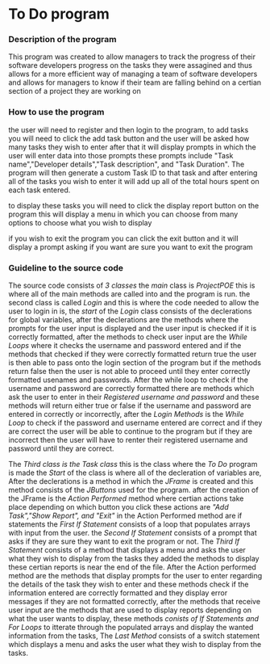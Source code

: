 <h1> To Do program </h1>

<h3> Description of the program </h3>

<p> This program was created to allow managers to track the progress of their software developers progress on the tasks they were assagined and thus allows for 
    a more efficient way of managing a team of software developers and allows for managers to know if their team are falling behind on a certian section of a
    project they are working on </p>
    
<h3> How to use the program </h3>

<p> the user will need to register and then login to the program, to add tasks you will need to click the add task button and the user will be asked how many tasks they wish to enter after that it  will display prompts 
 in which the user will enter data into those prompts these prompts include "Task name","Developer details","Task description", and "Task Duration". The program 
 will then generate a custom Task ID to that task and after entering all of the tasks you wish to enter it will add up all of the total hours spent on each task entered.</p>

<p> to display these tasks you will need to click the display report button on the program this will display a menu in which you can choose from many options to choose
what you wish to display</p>

<p> if you wish to exit the program you can click the exit button and it will display a prompt asking if you want are sure you want to exit the program</p>
 
 <h3> Guideline to the source code </h3>
 
 <p> The source code consists of <em> 3 classes </em> the <em> main </em> class is <em> ProjectPOE </em> this is where all of the main methods are called into and the program is run. the second class is called <em> Login </em> and this is where the code needed to allow the user to login in is, the <em> start </em> of the <em> Login </em> class consists of the declerations for global variables, after the declerations are the methods where the prompts for the user input is displayed and the user input is checked if it is correctly formatted, after the methods to check user input are the <em> While Loops </em> where it checks the username and password entered
and if the methods that checked if they were correctly formatted return true the user is then able to pass onto the login section of the program but if the methods
return false then the user is not able to proceed until they enter correctly formatted usenames and passwords. After the while loop to check if the username and password
are correctly formatted there are methods which ask the user to enter in their <em> Registered username and password </em> and these methods will return either true
or false if the username and password are entered in correctly or incorrectly, after the <em> Login Methods </em> is the <em> While Loop </em> to check if the password
and username entered are correct and if they are correct the user will be able to continue to the program but if they are incorrect then the user will have to renter 
their registered username and password until they are correct.</p> <p> The <em> Third class is the Task class </em> this is the class where the <em> To Do </em> program is made  the <em> Start </em> of the class is where all of the decleration of variables are, After the declerations is a method in which the <em> JFrame </em> is created
    and this method consists of the <em> JButtons </em> used for the program. after the creation of the JFrame is the <em> Action Performed </em> method where certian
actions take place depending on which button you click these actions are <em> "Add Task","Show Report", and "Exit" </em> in the Action Performed method are if statements the <em> First If Statement </em> consists of a loop that populates arrays with input from the user. the <em> Second If Statement </em> consists of a
prompt that asks if they are sure they want to exit the program or not. The <em> Third If Statement </em> consists of a method that displays a menu and asks
the user what they wish to display from the tasks they added the methods to display these certian reports is near the end of the file. After the Action performed
method are the methods that display prompts for the user to enter regarding the details of the task they wish to enter and these methods check if the information
entered are correctly formatted and they display error messages if they are not formatted correctly, after the methods that receive user input are the methods
that are used to display reports depending on what the user wants to display, these methods <em> conists of If Statements and For Loops </em> to itterate
through the populated arrays and display the wanted information from the tasks, The <em> Last Method </em> consists of a switch statement which displays
a menu and asks the user what they wish to display from the tasks. </p>
